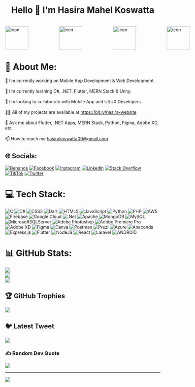 <h1 align="center">Hello 🙌 I'm Hasira Mahel Koswatta</h1><br>

<div style="display: flex;"><img src="https://techstack-generator.vercel.app/python-icon.svg" alt="icon" width="75" style="width: 75px; height: 75px; margin-right: 100px; margin-bottom: 0px;" /><img src="https://techstack-generator.vercel.app/csharp-icon.svg" alt="icon" width="75" style="width: 75px; height: 75px; margin-right: 100px; margin-bottom: 0px;" /><img src="https://techstack-generator.vercel.app/mysql-icon.svg" alt="icon" width="75" style="width: 75px; height: 75px; margin-right: 100px; margin-bottom: 0px;" /><img src="https://techstack-generator.vercel.app/github-icon.svg" alt="icon" width="75" style="width: 75px; height: 75px; margin-right: 0px; margin-bottom: 0px;" /></div>

# 💫 About Me:
🔭 I’m currently working on Mobile App Development & Web Development.<br><br>🌱 I’m currently learning C#, .NET, Flutter, MERN Stack & Unity.<br><br>👯 I’m looking to collaborate with Mobile App and UI/UX Developers.<br><br>👨‍💻 All of my projects are available at https://bit.ly/hasira-website<br><br>💬 Ask me about Flutter, .NET Apps, MERN Stack, Python, Figma, Adobe XD, etc.<br><br>📫 How to reach me hasirakoswatta09@gmail.com


## 🌐 Socials:
[![Behance](https://img.shields.io/badge/Behance-1769ff?logo=behance&logoColor=white)](https://behance.net/hasiramahel) 
[![Facebook](https://img.shields.io/badge/Facebook-%231877F2.svg?logo=Facebook&logoColor=white)](https://www.facebook.com/hasira.koswatta) 
[![Instagram](https://img.shields.io/badge/Instagram-%23E4405F.svg?logo=Instagram&logoColor=white)](https://instagram.com/_hasira.m_) 
[![LinkedIn](https://img.shields.io/badge/LinkedIn-%230077B5.svg?logo=linkedin&logoColor=white)](https://lk.linkedin.com/in/hasira-koswatta-09hh) 
[![Stack Overflow](https://img.shields.io/badge/-Stackoverflow-FE7A16?logo=stack-overflow&logoColor=white)](https://stackoverflow.com/users/hasira-koswatta) 
[![TikTok](https://img.shields.io/badge/TikTok-%23000000.svg?logo=TikTok&logoColor=white)](https://tiktok.com/@_hasira.26_) 
[![Twitter](https://img.shields.io/badge/Twitter-%231DA1F2.svg?logo=Twitter&logoColor=white)](https://twitter.com/hasira_koswatta) 

# 💻 Tech Stack:
![C](https://img.shields.io/badge/c-%2300599C.svg?style=for-the-badge&logo=c&logoColor=white) ![C#](https://img.shields.io/badge/c%23-%23239120.svg?style=for-the-badge&logo=c-sharp&logoColor=white) ![CSS3](https://img.shields.io/badge/css3-%231572B6.svg?style=for-the-badge&logo=css3&logoColor=white) ![Dart](https://img.shields.io/badge/dart-%230175C2.svg?style=for-the-badge&logo=dart&logoColor=white) ![HTML5](https://img.shields.io/badge/html5-%23E34F26.svg?style=for-the-badge&logo=html5&logoColor=white) ![JavaScript](https://img.shields.io/badge/javascript-%23323330.svg?style=for-the-badge&logo=javascript&logoColor=%23F7DF1E) ![Python](https://img.shields.io/badge/python-3670A0?style=for-the-badge&logo=python&logoColor=ffdd54) ![PHP](https://img.shields.io/badge/php-%23777BB4.svg?style=for-the-badge&logo=php&logoColor=white) ![AWS](https://img.shields.io/badge/AWS-%23FF9900.svg?style=for-the-badge&logo=amazon-aws&logoColor=white) ![Firebase](https://img.shields.io/badge/firebase-%23039BE5.svg?style=for-the-badge&logo=firebase) ![Google Cloud](https://img.shields.io/badge/Google%20Cloud-%234285F4.svg?style=for-the-badge&logo=google-cloud&logoColor=white) ![.Net](https://img.shields.io/badge/.NET-5C2D91?style=for-the-badge&logo=.net&logoColor=white) ![Apache](https://img.shields.io/badge/apache-%23D42029.svg?style=for-the-badge&logo=apache&logoColor=white) ![MongoDB](https://img.shields.io/badge/MongoDB-%234ea94b.svg?style=for-the-badge&logo=mongodb&logoColor=white) ![MySQL](https://img.shields.io/badge/mysql-%2300f.svg?style=for-the-badge&logo=mysql&logoColor=white) ![MicrosoftSQLServer](https://img.shields.io/badge/Microsoft%20SQL%20Sever-CC2927?style=for-the-badge&logo=microsoft%20sql%20server&logoColor=white) ![Adobe Photoshop](https://img.shields.io/badge/adobephotoshop-%2331A8FF.svg?style=for-the-badge&logo=adobephotoshop&logoColor=white) ![Adobe Premiere Pro](https://img.shields.io/badge/Adobe%20Premiere%20Pro-9999FF.svg?style=for-the-badge&logo=Adobe%20Premiere%20Pro&logoColor=white) ![Adobe XD](https://img.shields.io/badge/Adobe%20XD-470137?style=for-the-badge&logo=Adobe%20XD&logoColor=#FF61F6) 	![Figma](https://img.shields.io/badge/figma-%23F24E1E.svg?style=for-the-badge&logo=figma&logoColor=white) ![Canva](https://img.shields.io/badge/Canva-%2300C4CC.svg?style=for-the-badge&logo=Canva&logoColor=white) ![Postman](https://img.shields.io/badge/Postman-FF6C37?style=for-the-badge&logo=postman&logoColor=white) ![Prezi](https://img.shields.io/badge/Prezi-%23000000.svg?style=for-the-badge&logo=Prezi&logoColor=white) ![Azure](https://img.shields.io/badge/azure-%230072C6.svg?style=for-the-badge&logo=azure-devops&logoColor=white) ![Anaconda](https://img.shields.io/badge/Anaconda-%2344A833.svg?style=for-the-badge&logo=anaconda&logoColor=white) ![Express.js](https://img.shields.io/badge/express.js-%23404d59.svg?style=for-the-badge&logo=express&logoColor=%2361DAFB) ![Flutter](https://img.shields.io/badge/Flutter-%2302569B.svg?style=for-the-badge&logo=Flutter&logoColor=white) ![NodeJS](https://img.shields.io/badge/node.js-6DA55F?style=for-the-badge&logo=node.js&logoColor=white) ![React](https://img.shields.io/badge/react-%2320232a.svg?style=for-the-badge&logo=react&logoColor=%2361DAFB) ![Laravel](https://img.shields.io/badge/laravel-%23FF2D20.svg?style=for-the-badge&logo=laravel&logoColor=white) ![ANDROID](https://img.shields.io/badge/android-%2320232a.svg?style=for-the-badge&logo=android&logoColor=%a4c639)

# 📊 GitHub Stats:
![](https://github-readme-stats.vercel.app/api?username=hasira09&theme=jolly&hide_border=false&include_all_commits=false&count_private=false)<br/>
![](https://github-readme-streak-stats.herokuapp.com/?user=hasira09&theme=jolly&hide_border=false)<br/>
![](https://github-readme-stats.vercel.app/api/top-langs/?username=hasira09&theme=jolly&hide_border=false&include_all_commits=false&count_private=false&layout=compact)

## 🏆 GitHub Trophies
![](https://github-profile-trophy.vercel.app/?username=hasira09&theme=radical&no-frame=false&no-bg=false&margin-w=4)

## 🐦 Latest Tweet
[![](https://gtce.itsvg.in/api?username=hasira_koswatta)](https://github.com/VishwaGauravIn/github-twitter-card-embed)

### ✍️ Random Dev Quote
![](https://quotes-github-readme.vercel.app/api?type=horizontal&theme=radical)

---
[![](https://visitcount.itsvg.in/api?id=hasira09&icon=0&color=0)](https://visitcount.itsvg.in)

<!-- Proudly created with GPRM ( https://gprm.itsvg.in ) -->
